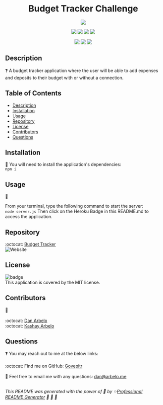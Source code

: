 <h1 align="center"> Budget Tracker Challenge </h1>
  
  <p align="center">
    <img src="https://img.shields.io/badge/license-MIT-success" />
  </p>  
  
  <p align="center">
    <img src="https://img.shields.io/github/repo-size/Govepitr/BudgetTrackerChallenge?style=plastic" />
    <img src="https://img.shields.io/github/languages/count/Govepitr/BudgetTrackerChallenge?style=plastic" />
    <img src="https://img.shields.io/github/languages/top/Govepitr/BudgetTrackerChallenge?style=plastic" />
    <img src="https://img.shields.io/github/last-commit/Govepitr/BudgetTrackerChallenge?style=plastic" />
  </p>

   <p align="center">
    <img src="https://img.shields.io/badge/Javascript-yellow" />    
    <img src="https://img.shields.io/badge/-MongoDB-green" />
    <img src="https://img.shields.io/badge/-Mongoose-crimson" />      
  </p>
  
  ## Description
  ❓  A budget tracker application where the user will be able to add expenses and deposits to their budget with or without a connection. 

  


  ## Table of Contents
  - [Description](#description)
  - [Installation](#installation)
  - [Usage](#usage)
  - [Repository](#repository)
  - [License](#license)
  - [Contributors](#contributors)  
  - [Questions](#questions)

  ## Installation
  🚨 You will need to install the application's dependencies:
  <br /> `npm i` <br />

  
  ## Usage
  🚀<br/>
  
   From your terminal, type the following command to start the server:
   <br />
   `node server.js`
   Then click on the Heroku Badge in this README.md to access the application.

  ## Repository
  :octocat: [Budget Tracker](https://github.com/Govepitr/BudgetTrackerChallenge)<br/>
  ![Website](https://img.shields.io/website?down_color=purple&down_message=red&label=Heroku&style=plastic&up_color=purple&up_message=Budget%20Tracker&url=https%3A%2F%2Fsalty-oasis-21083.herokuapp.com%2F)

  ## License
  ![badge](https://img.shields.io/badge/license-MIT-success)
  <br />
  This application is covered by the MIT license.

  ## Contributors
  👥 <br />
  <br/>
  :octocat: [Dan Arbelo](https://github.com/govepitr)<br />
  :octocat: [Kashay Arbelo](https://github.com/KashCodes)<br />


  

  ## Questions
  :question: You may reach out to me at the below links:<br />
    <br />
    :octocat: Find me on GitHub: [Govepitr](https://github.com/Govepitr)<br />
    <br />
    📜 Feel free to email me with any questions: dan@arbelo.me<br /><br />

  _This README was generated with the power of 💞 by ✨[Professional README Generator](https://github.com/Govepitr/ProfessionalREADMEGenerator) 🤘 🤘 🤘_